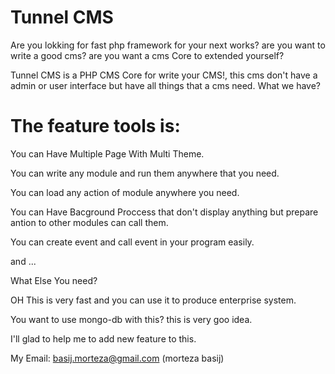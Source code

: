 # Tunnel CMS
Are you lokking for fast php framework for your next works?
are you want to write a good cms?
are you want a cms Core to extended yourself?

Tunnel CMS is a PHP CMS Core for write your CMS!, this cms don't have a admin or user interface but have all things that a cms need.
What we have?

# The feature tools is:

You can Have Multiple Page With Multi Theme.

You can write any module and run them anywhere that you need.

You can load any action of module anywhere you need.

You can Have Bacground Proccess that don't display anything but prepare antion to other modules can call them.

You can create event and call event in your program easily.

and ...

 What Else You need?
 
 OH This is very fast and you can use it to produce enterprise system.
 
 You want to use mongo-db with this? this is very goo idea.

I'll glad to help me to add new feature to this.

My Email: basij.morteza@gmail.com (morteza basij)
